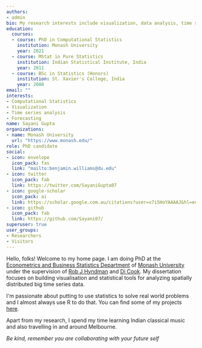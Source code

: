 ```yaml
---
authors:
- admin
bio: My research interests include visualization, data analysis, time series and forecasting
education:
  courses:
  - course: PhD in Computational Statistics
    institution: Monash University
    year: 2021
  - course: MStat in Pure Statistics
    institution: Indian Statistical Institute, India
    year: 2011
  - course: BSc in Statistics (Honors)
    institution: St. Xavier's College, India 
    year: 2008
email: ""
interests:
- Computational Statistics
- Visualization
- Time series analysis
- Forecasting
name: Sayani Gupta
organizations:
- name: Monash University
  url: "https://www.monash.edu/"
role: PhD candidate
social:
- icon: envelope
  icon_pack: fas
  link: "mailto:benjamin.williams@du.edu"
- icon: twitter
  icon_pack: fab
  link: https://twitter.com/SayaniGupta07
- icon: google-scholar
  icon_pack: ai
  link: https://scholar.google.com.au/citations?user=x7i5HoYAAAAJ&hl=en
- icon: github
  icon_pack: fab
  link: https://github.com/Sayani07/
superuser: true
user_groups:
- Researchers
- Visitors
---
```


Hello, folks! Welcome to my home page. I am doing PhD at the [Econometrics and Business Statistics Department](https://www.monash.edu/business/econometrics-and-business-statistics/) of [Monash University](https://www.monash.edu/) under the supervision of [Rob J Hyndman](https://robjhyndman.com/) and [Di Cook](http://www.dicook.org/). My dissertation focuses on building visualisation and statistical tools for analyzing spatially distributed big time series data.

I'm passionate about putting to use statistics to solve real world problems and I almost always use R to do that. You can find some of my projects [here](https://sayani.netlify.com/#projects).

Apart from my research, I spend my time learning Indian classical music and also travelling in and around Melbourne.

_Be kind, remember you are collaborating with your future self_



